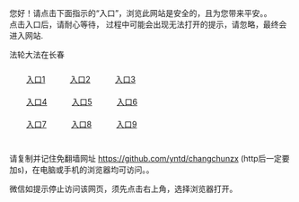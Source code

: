 您好！请点击下面指示的“入口”，浏览此网站是安全的，且为您带来平安。。 <br/>
点击入口后，请耐心等待， 过程中可能会出现无法打开的提示，请忽略，最终会进入网站. </br>

法轮大法在长春<br/>
<div style="padding:10px"><a style="margin:20px" target="_blank" href="https://d1rwdm0cl73ocn.cloudfront.net/2Qpsp?ikgvadg" id="ccLink1" rel="nofollow">入口1</a> <a target="_blank" style="margin:20px" href="https://d1a2qfq2eaq7h5.cloudfront.net/2Qpsp?hxxju" id="ccLink2" rel="nofollow">入口2</a> <a style="margin:20px" target="_blank" href="https://dnthi7bpklm5x.cloudfront.net/2Qpsp?bdedlndw" id="ccLink3" rel="nofollow">入口3</a></div>

<div style="padding:10px" ><a style="margin:20px" target="_blank" href="https://d1rwdm0cl73ocn.cloudfront.net/2Qpsp?ikgvadg" id="ccLink4" rel="nofollow">入口4</a> <a style="margin:20px" href="https://d1a2qfq2eaq7h5.cloudfront.net/2Qpsp?hxxju" target="_blank" id="ccLink5" rel="nofollow">入口5</a> <a style="margin:20px" href="https://dnthi7bpklm5x.cloudfront.net/2Qpsp?bdedlndw" target="_blank" id="ccLink6" rel="nofollow">入口6</a></div>

<div style="padding:10px"><a style="margin:20px" target="_blank" href="https://d1rwdm0cl73ocn.cloudfront.net/2Qpsp?ikgvadg" id="ccLink7" rel="nofollow">入口7</a> <a style="margin:20px" href="https://d1a2qfq2eaq7h5.cloudfront.net/2Qpsp?hxxju" target="_blank" id="ccLink8" rel="nofollow">入口8</a> <a style="margin:20px" target="_blank" href="https://dnthi7bpklm5x.cloudfront.net/2Qpsp?bdedlndw" id="ccLink9" rel="nofollow">入口9</a></div>

<br/>



请复制并记住免翻墙网址 https://github.com/yntd/changchunzx (http后一定要加s)，在电脑或手机的浏览器均可访问。。<br/>

微信如提示停止访问该网页，须先点击右上角，选择浏览器打开。
